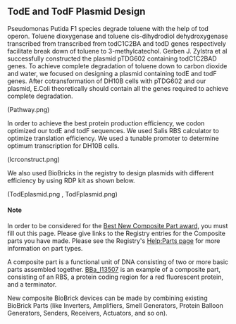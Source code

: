 ## TodE and TodF Plasmid Design

Pseudomonas Putida F1 species degrade toluene with the help of tod operon. Toluene dioxygenase and toluene cis-dihydrodiol dehydroxygenase transcribed from transcribed from todC1C2BA and todD genes respectively facilitate break down of toluene to 3-methylcatechol. Gerben J. Zylstra et al successfully constructed the plasmid pTDG602 containing todC1C2BAD genes. To achieve complete degradation of toluene down to carbon dioxide and water, we focused on designing a plasmid containing todE and todF genes. After cotransformation of DH10B cells with pTDG602 and our plasmid, E.Coli theoretically should contain all the genes required to achieve complete degradation.

(Pathway.png)

In order to achieve the best protein production efficiency, we codon optimized our todE and todF sequences. We used Salis RBS calculator to optimize translation efficiency. We used a tunable promoter to determine optimum transcription for DH10B cells.

(lcrconstruct.png)

We also used BioBricks in the registry to design plasmids with different efficiency by using RDP kit as shown below.

(TodEplasmid.png , TodFplasmid.png)



#### Note

In order to be considered for the [Best New Composite Part
award](http://2015.igem.org/Judging/Awards#SpecialPrizes), you must fill out
this page. Please give links to the Registry entries for the Composite parts you
have made. Please see the Registry's [Help:Parts
page](http://parts.igem.org/Help:Parts#Basic_and_Composite_Parts) for more
information on part types.

A composite part is a functional unit of DNA consisting of two or more basic
parts assembled together.
[BBa_I13507](http://parts.igem.org/wiki/index.php/Part:BBa_I13507) is an example
of a composite part, consisting of an RBS, a protein coding region for a red
fluorescent protein, and a terminator.

New composite BioBrick devices can be made by combining existing BioBrick Parts
(like Inverters, Amplifiers, Smell Generators, Protein Balloon Generators,
Senders, Receivers, Actuators, and so on).
